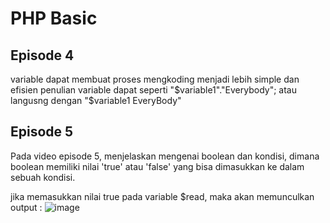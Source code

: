 # PHP Basic
## Episode 4
variable dapat membuat proses mengkoding menjadi lebih simple dan efisien
penulian variable dapat seperti "$variable1"."Everybody"; atau langusng dengan "$variable1 EveryBody"

## Episode 5
Pada video episode 5, menjelaskan mengenai boolean dan kondisi, dimana boolean memiliki nilai 'true' atau 'false' yang bisa dimasukkan ke dalam sebuah kondisi.

jika memasukkan nilai true pada variable $read, maka akan memunculkan output :
![image](https://user-images.githubusercontent.com/95467302/223888836-bc75fc77-9902-48f0-baff-cae14ded040c.png)

